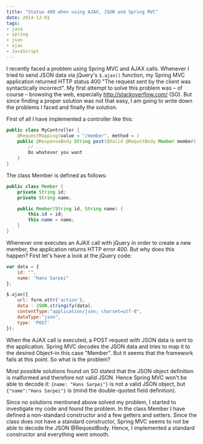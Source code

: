 ```yaml
---
title: "Status 400 when using AJAX, JSON and Spring MVC"
date: 2014-12-01
tags: 
- java
- spring
- json
- ajax
- JavaScript
---
```

I recently faced a problem using Spring MVC and AJAX calls.
Whenever I tried to send JSON data via jQuery's `$.ajax()` function, my Spring MVC application returned HTTP status 400 "The request sent by the client was syntactically incorrect".
My first attempt to solve this problem was – of course – browsing the web, especially http://stackoverflow.com/ (SO).
But since finding a proper solution was not that easy, I am going to write down the problems I faced and finally the solution.

<!--more-->

First of all I have implemented a controller like this:

~~~java
public class MyController {
    @RequestMapping(value = "/member", method = )
    public @ResponseBody String post(@Valid @RequstBody Member member) {
        // ...
        Do whatever you want
    }
}
~~~

The class Member is defined as follows:

~~~java
public class Member {
    private String id;
    private String name;

    public Member(String id, String name) {
        this.id = id;
        this.name = name;
    }
}
~~~

Whenever one executes an AJAX call with jQuery in order to create a new member, the application returns HTTP error 400.
But why does this happen? First let's have a look at the jQuery code:

~~~javascript
var data = {
    id: "",
    name: "Hans Sarpei"
};

$.ajax({
    url: form.attr('action'),
    data : JSON.stringify(data),
    contentType:"application/json; charset=utf-8",
    dataType:"json",
    type: 'POST'
});
~~~

When the AJAX call is executed, a POST request with JSON data is sent to the application.
Spring MVC decodes the JSON data and tries to map it to the desired Object–in this case "Member".
But it seems that the framework fails at this point.
So what is the problem?

Most possible solutions found on SO stated that the JSON object definition is malformed and therefore not valid JSON.
Hence Spring MVC won't be able to decode it: <code>{name: "Hans Sarpei"}</code> is not a valid JSON object, but <code>{"name":"Hans Sarpei"}</code> is (mind the double-quoted field definition).

Since no solutions mentioned above solved my problem, I started to investigate my code and found the problem.
In the class Member I have defined a non-standard constructor and a few getters and setters.
Since the class does not have a standard constructor, Spring MVC seems to not be able to decode the JSON @RequestBody.
Hence, I implemented a standard constructor and everything went smooth.
